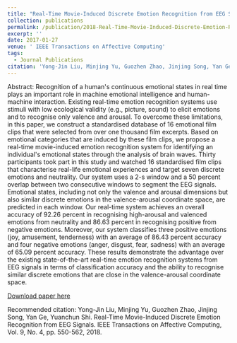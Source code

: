 ```yaml
---
title: "Real-Time Movie-Induced Discrete Emotion Recognition from EEG Signals"
collection: publications
permalink: /publication/2018-Real-Time-Movie-Induced-Discrete-Emotion-Recognition-from-EEG-Signals
excerpt: ''
date: 2017-01-27
venue: ' IEEE Transactions on Affective Computing'
tags:
  - Journal Publications
citation: 'Yong-Jin Liu, Minjing Yu, Guozhen Zhao, Jinjing Song, Yan Ge, Yuanchun Shi. Real-Time Movie-Induced Discrete Emotion Recognition from EEG Signals. IEEE Transactions on Affective Computing, Vol. 9, No. 4, pp. 550-562, 2018.'
---
```


Abstract: Recognition of a human's continuous emotional states in real time plays an important role in machine emotional intelligence and human-machine interaction. Existing real-time emotion recognition systems use stimuli with low ecological validity (e.g., picture, sound) to elicit emotions and to recognise only valence and arousal. To overcome these limitations, in this paper, we construct a standardised database of 16 emotional film clips that were selected from over one thousand film excerpts. Based on emotional categories that are induced by these film clips, we propose a real-time movie-induced emotion recognition system for identifying an individual's emotional states through the analysis of brain waves. Thirty participants took part in this study and watched 16 standardised film clips that characterise real-life emotional experiences and target seven discrete emotions and neutrality. Our system uses a 2-s window and a 50 percent overlap between two consecutive windows to segment the EEG signals. Emotional states, including not only the valence and arousal dimensions but also similar discrete emotions in the valence-arousal coordinate space, are predicted in each window. Our real-time system achieves an overall accuracy of 92.26 percent in recognising high-arousal and valenced emotions from neutrality and 86.63 percent in recognising positive from negative emotions. Moreover, our system classifies three positive emotions (joy, amusement, tenderness) with an average of 86.43 percent accuracy and four negative emotions (anger, disgust, fear, sadness) with an average of 65.09 percent accuracy. These results demonstrate the advantage over the existing state-of-the-art real-time emotion recognition systems from EEG signals in terms of classification accuracy and the ability to recognise similar discrete emotions that are close in the valence-arousal coordinate space.



[Download paper here](http://yongjinliu.github.io/files/2018-Real-Time-Movie-Induced-Discrete-Emotion-Recognition-from-EEG-Signals.pdf)

Recommended citation: Yong-Jin Liu, Minjing Yu, Guozhen Zhao, Jinjing Song, Yan Ge, Yuanchun Shi. Real-Time Movie-Induced Discrete Emotion Recognition from EEG Signals. IEEE Transactions on Affective Computing, Vol. 9, No. 4, pp. 550-562, 2018.

